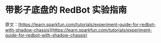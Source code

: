 # 带影子底盘的 RedBot 实验指南

原文：[https://learn.sparkfun.com/tutorials/experiment-guide-for-redbot-with-shadow-chassis](https://learn.sparkfun.com/tutorials/experiment-guide-for-redbot-with-shadow-chassis)